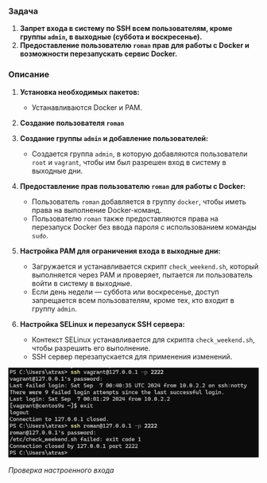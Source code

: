 ### Задача

1. **Запрет входа в систему по SSH всем пользователям, кроме группы `admin`, в выходные (суббота и воскресенье).**
2. **Предоставление пользователю `roman` прав для работы с Docker и возможности перезапускать сервис Docker.**

### Описание

1. **Установка необходимых пакетов:**
   - Устанавливаются Docker и PAM.

2. **Создание пользователя `roman`**

3. **Создание группы `admin` и добавление пользователей:**
   - Создается группа `admin`, в которую добавляются пользователи `root` и `vagrant`, чтобы им был разрешен вход в систему в выходные дни.

4. **Предоставление прав пользователю `roman` для работы с Docker:**
   - Пользователь `roman` добавляется в группу `docker`, чтобы иметь права на выполнение Docker-команд.
   - Пользователю `roman` также предоставляются права на перезапуск Docker без ввода пароля с использованием команды `sudo`.

5. **Настройка PAM для ограничения входа в выходные дни:**
   - Загружается и устанавливается скрипт `check_weekend.sh`, который выполняется через PAM и проверяет, пытается ли пользователь войти в систему в выходные.
   - Если день недели — суббота или воскресенье, доступ запрещается всем пользователям, кроме тех, кто входит в группу `admin`.

6. **Настройка SELinux и перезапуск SSH сервера:**
   - Контекст SELinux устанавливается для скрипта `check_weekend.sh`, чтобы разрешить его выполнение.
   - SSH сервер перезапускается для применения изменений.

  ![Проверка настроенного входа](1.jpg)

_Проверка настроенного входа_